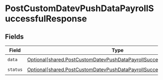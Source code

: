 # PostCustomDatevPushDataPayrollSuccessfulResponse


## Fields

| Field                                                                                                                                                        | Type                                                                                                                                                         | Required                                                                                                                                                     | Description                                                                                                                                                  |
| ------------------------------------------------------------------------------------------------------------------------------------------------------------ | ------------------------------------------------------------------------------------------------------------------------------------------------------------ | ------------------------------------------------------------------------------------------------------------------------------------------------------------ | ------------------------------------------------------------------------------------------------------------------------------------------------------------ |
| `data`                                                                                                                                                       | [Optional[shared.PostCustomDatevPushDataPayrollSuccessfulResponseData]](undefined/models/shared/postcustomdatevpushdatapayrollsuccessfulresponsedata.md)     | :heavy_check_mark:                                                                                                                                           | N/A                                                                                                                                                          |
| `status`                                                                                                                                                     | [Optional[shared.PostCustomDatevPushDataPayrollSuccessfulResponseStatus]](undefined/models/shared/postcustomdatevpushdatapayrollsuccessfulresponsestatus.md) | :heavy_check_mark:                                                                                                                                           | N/A                                                                                                                                                          |